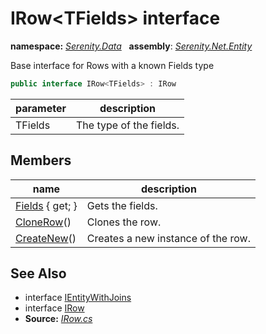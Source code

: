 # IRow&lt;TFields&gt; interface
**namespace:** *[Serenity.Data](../README.md#serenity.data-namespace)*   **assembly**: *[Serenity.Net.Entity](../README.md)*

Base interface for Rows with a known Fields type

```csharp
public interface IRow<TFields> : IRow
```

| parameter | description |
| --- | --- |
| TFields | The type of the fields. |

## Members

| name | description |
| --- | --- |
| [Fields](IRow-1/Fields.md) { get; } | Gets the fields. |
| [CloneRow](IRow-1/CloneRow.md)() | Clones the row. |
| [CreateNew](IRow-1/CreateNew.md)() | Creates a new instance of the row. |

## See Also

* interface [IEntityWithJoins](IEntityWithJoins.md)
* interface [IRow](IRow.md)
* **Source:** *[IRow.cs](https://github.com/serenity-is/Serenity/blob/master/src/Serenity.Net.Entity/Row/IRow.cs)*